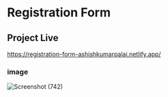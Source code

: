 # Registration Form

## Project Live
https://registration-form-ashishkumarpalai.netlify.app/

### image
![Screenshot (742)](https://github.com/ashishkumarpalai/TECHNOHACKS-EDUTECH-INTERNSHIP/assets/112760336/28647fc1-b8fe-484a-9f4b-521c26e47d8c)
